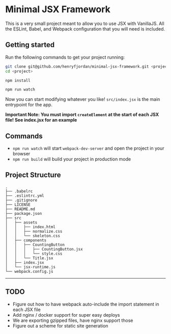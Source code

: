 # Minimal JSX Framework

This is a very small project meant to allow you to use JSX with VanillaJS.
All the ESLint, Babel, and Webpack configuration that you will need is included. 

## Getting started

Run the following commands to get your project running:
```bash
git clone git@github.com/henryfjordan/minimal-jsx-framework.git <project>
cd <project>

npm install

npm run watch
```

Now you can start modifying whatever you like! `src/index.jsx` is the main entrypoint for the app.

__Important Note: You must import `createElement` at the start of each JSX file! See index.jsx for an example__

## Commands

* `npm run watch` will start `webpack-dev-server` and open the project in your browser
* `npm run build` will build your project in production mode

## Project Structure

```
.
├── .babelrc
├── .eslintrc.yml
├── .gitignore
├── LICENSE
├── README.md
├── package.json
├── src
│   ├── assets
│   │   ├── index.html
│   │   ├── normalize.css
│   │   └── skeleton.css
│   ├── components
│   │   ├── CountingButton
│   │   │   ├── CountingButton.jsx
│   │   │   └── style.css
│   │   └── Title.jsx
│   ├── index.jsx
│   └── jsx-runtime.js
└── webpack.config.js
```


---

## TODO

* Figure out how to have webpack auto-include the import statement in each JSX file
* Add nginx / docker support for super easy deploys
* We are exporting gzipped files, have nginx support those
* Figure out a scheme for static site generation




